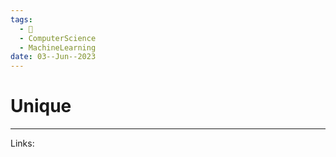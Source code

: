 ```yaml
---
tags:
  - 🌱
  - ComputerScience
  - MachineLearning
date: 03--Jun--2023
---
```


# Unique



---
Links: 